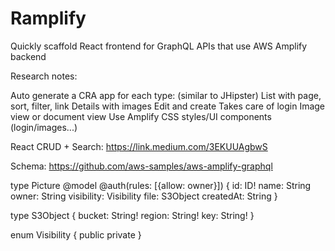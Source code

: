 # Ramplify
Quickly scaffold React frontend for GraphQL APIs that use AWS Amplify backend

Research notes:

Auto generate a CRA app for each type: (similar to JHipster)
List with page, sort, filter, link
Details with images
Edit and create 
Takes care of login
Image view or document view
Use Amplify CSS styles/UI components (login/images...)

React CRUD + Search:
https://link.medium.com/3EKUUAgbwS

Schema:
https://github.com/aws-samples/aws-amplify-graphql




type Picture @model @auth(rules: [{allow: owner}]) {
  id: ID!
  name: String
  owner: String
  visibility: Visibility
  file: S3Object
  createdAt: String
}
 
type S3Object {
  bucket: String!
  region: String!
  key: String!
}
 
enum Visibility {
  public
  private
}



